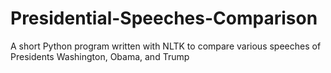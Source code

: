 # Presidential-Speeches-Comparison
A short Python program written with NLTK to compare various speeches of Presidents Washington, Obama, and Trump
